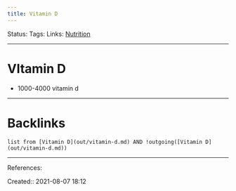 ```yaml
---
title: Vitamin D
---
```


Status: 
Tags: 
Links: [Nutrition](out/nutrition.md)
___
# VItamin D
- 1000-4000 vitamin d
___
# Backlinks
```dataview
list from [Vitamin D](out/vitamin-d.md) AND !outgoing([Vitamin D](out/vitamin-d.md))
```
___
References:

Created:: 2021-08-07 18:12
